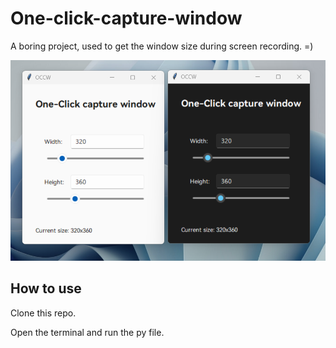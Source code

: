 # One-click-capture-window

A boring project, used to get the window size during screen recording. =)

![screen](screen.png)

## How to use

Clone this repo.

Open the terminal and run the py file.

